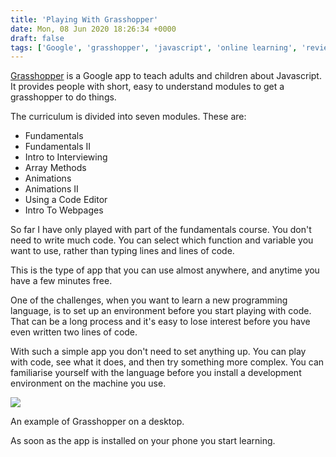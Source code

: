 ```yaml
---
title: 'Playing With Grasshopper'
date: Mon, 08 Jun 2020 18:26:34 +0000
draft: false
tags: ['Google', 'grasshopper', 'javascript', 'online learning', 'reviews', 'self-learning']
---
```


[Grasshopper](https://grasshopper.app/) is a Google app to teach adults and children about Javascript. It provides people with short, easy to understand modules to get a grasshopper to do things.

The curriculum is divided into seven modules. These are:

*   Fundamentals
*   Fundamentals II
*   Intro to Interviewing
*   Array Methods
*   Animations
*   Animations II
*   Using a Code Editor
*   Intro To Webpages

So far I have only played with part of the fundamentals course. You don't need to write much code. You can select which function and variable you want to use, rather than typing lines and lines of code.

This is the type of app that you can use almost anywhere, and anytime you have a few minutes free.

One of the challenges, when you want to learn a new programming language, is to set up an environment before you start playing with code. That can be a long process and it's easy to lose interest before you have even written two lines of code.

With such a simple app you don't need to set anything up. You can play with code, see what it does, and then try something more complex. You can familiarise yourself with the language before you install a development environment on the machine you use.

![](https://i2.wp.com/www.main-vision.com/richard/blog/wp-content/uploads/2020/06/Screenshot-2020-06-08-at-14.28.40.png?fit=1024%2C532&ssl=1)

An example of Grasshopper on a desktop.

As soon as the app is installed on your phone you start learning.